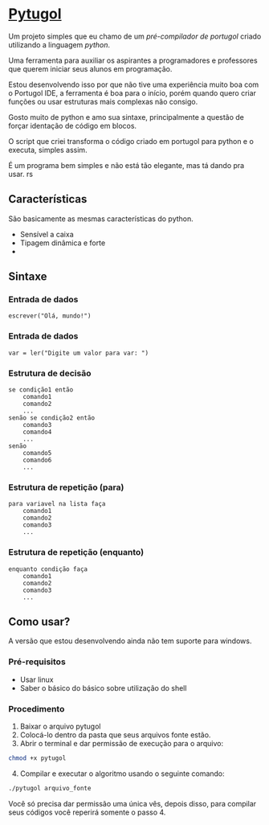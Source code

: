 # [Pytugol](http://github.com/omadson/pytugol)

Um projeto simples que eu chamo de um *pré-compilador de portugol* criado utilizando a linguagem *python*.

Uma ferramenta para auxiliar os aspirantes a programadores e professores que querem iniciar seus alunos em programação.<br>

Estou desenvolvendo isso por que não tive uma experiência muito boa com o Portugol IDE, a ferramenta é boa para o início, porém quando quero criar funções ou usar estruturas mais complexas não consigo.

Gosto muito de python e amo sua sintaxe, principalmente a questão de forçar identação de código em blocos.

O script que criei transforma o código criado em portugol para python e o executa, simples assim.

É um programa bem simples e não está tão elegante, mas tá dando pra usar. rs

## Características
São basicamente as mesmas características do python.

* Sensível a caixa
* Tipagem dinâmica e forte
* 

## Sintaxe

### Entrada de dados

```
escrever("Olá, mundo!")
```
### Entrada de dados

```
var = ler("Digite um valor para var: ")
```

### Estrutura de decisão
```
se condição1 então
    comando1
    comando2
    ...
senão se condição2 então
    comando3
    comando4
    ...
senão
    comando5
    comando6
    ...
```

### Estrutura de repetição (para)
```
para variavel na lista faça
    comando1
    comando2
    comando3
    ...
```
### Estrutura de repetição (enquanto)
```
enquanto condição faça
    comando1
    comando2
    comando3
    ...
```

## Como usar?
A versão que estou desenvolvendo ainda não tem suporte para windows.

### Pré-requisitos

* Usar linux
* Saber o básico do básico sobre utilização do shell

### Procedimento

1. Baixar o arquivo pytugol
2. Colocá-lo dentro da pasta que seus arquivos fonte estão.
3. Abrir o terminal e dar permissão de execução para o arquivo:
```bash
chmod +x pytugol
```
4. Compilar e executar o algoritmo usando o seguinte comando:
```bash
./pytugol arquivo_fonte
```

Você só precisa dar permissão uma única vês, depois disso, para compilar seus códigos você reperirá somente o passo 4.
    
